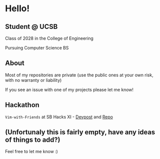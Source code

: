 # Hello!
## Student @ UCSB
Class of 2028 in the College of Engineering

Pursuing Computer Science BS
## About
Most of my repositories are private (use the public ones at your own risk, with no warranty or liability)

If you see an issue with one of my projects please let me know!
## Hackathon
`Vim-with-Friends` at SB Hacks XI - [Devpost](https://devpost.com/software/vim-with) and [Repo](https://github.com/dchansen06/vim-with-friends)

## (Unfortunaly this is fairly empty, have any ideas of things to add?)
Feel free to let me know :)
